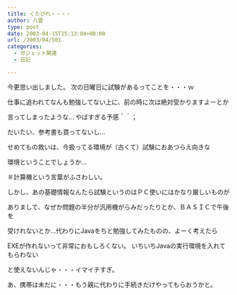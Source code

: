 ```yaml
---
title: くたびれ・・・・
author: 八雲
type: post
date: 2003-04-15T15:13:04+00:00
url: /2003/04/501
categories:
  - ガジェット関連
  - 日記

---
```

今更思い出しました。 次の日曜日に試験があるってことを・・・ｗ
  
仕事に追われてなんも勉強してない上に、前の時に次は絶対受かりますよーとか
  
言ってしまったような… やばすぎる予感＾＾；
  
だいたい、参考書も買ってないし…
  
せめてもの救いは、今扱ってる環境が（古くて）試験におあつらえ向きな
  
環境ということでしょうか…
  
＃計算機という言葉がふさわしい。

しかし、あの基礎情報なんたら試験というのはＰＣ使いにはかなり厳しいものが
  
ありまして、なぜか問題の半分が汎用機がらみだったりとか、ＢＡＳＩＣで午後を
  
受けれないとか…代わりにJavaをちと勉強してみたものの、よーく考えたら
  
EXEが作れないって非常におもしろくない。 いちいちJavaの実行環境を入れてもらわない
  
と使えないんじゃ・・・イマイチすぎ。

あ、携帯は未だに・・・もう親に代わりに手続きだけやってもらおうかと。